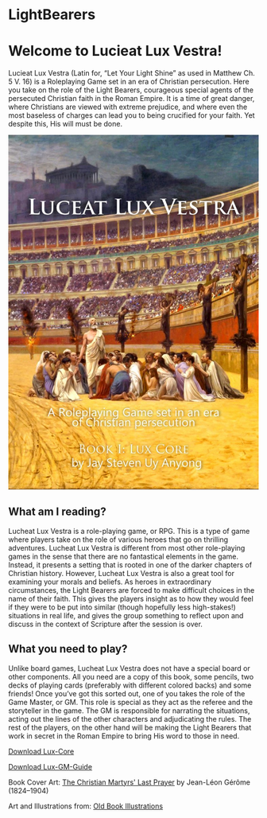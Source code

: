# LightBearers

# Welcome to Lucieat Lux Vestra!
Lucieat Lux Vestra (Latin for, “Let Your Light Shine” as used in Matthew Ch. 5 V. 16) is a Roleplaying Game set in an era of Christian persecution. Here you take on the role of the Light Bearers, courageous special agents of the persecuted Christian faith in the Roman Empire. It is a time of great danger, where Christians are viewed with extreme prejudice, and where even the most baseless of charges can lead you to being crucified for your faith.
Yet despite this, His will must be done. 

![](https://raw.githubusercontent.com/rvillaver/LightBearers/master/LightBearers-Cover.jpg)

## What am I reading?
Lucheat Lux Vestra is a role-playing game, or RPG. This is a type of game where players take on the role of various heroes that go on thrilling adventures. Lucheat Lux Vestra is different from most other role-playing games in the sense that there are no fantastical elements in the game. Instead, it presents a setting that is rooted in one of the darker chapters of Christian history.
However, Lucheat Lux Vestra is also a great tool for examining your morals and beliefs. As heroes in extraordinary circumstances, the Light Bearers are forced to make difficult choices in the name of their faith. This gives the players insight as to how they would feel if they were to be put into similar (though hopefully less high-stakes!) situations in real life, and gives the group something to reflect upon and discuss in the context of Scripture after the session is over.

## What you need to play?
Unlike board games, Lucheat Lux Vestra does not have a special board or other components. All you need are a copy of this book, some pencils, two decks of playing cards (preferably with different colored backs) and some friends!
Once you’ve got this sorted out, one of you takes the role of the Game Master, or GM. This role is special as they act as the referee and the storyteller in the game. The GM is responsible for narrating the situations, acting out the lines of the other characters and adjudicating the rules. The rest of the players, on the other hand will be making the Light Bearers that work in secret in the Roman Empire to bring His word to those in need.

[Download Lux-Core](Lux-Core.pdf)

[Download Lux-GM-Guide](Lux-GM-Guide.pdf)

Book Cover Art:
[The Christian Martyrs' Last Prayer](https://commons.wikimedia.org/wiki/File:Jean-L%C3%A9on_G%C3%A9r%C3%B4me_-_The_Christian_Martyrs%27_Last_Prayer_-_Walters_37113.jpg)
 by Jean-Léon Gérôme (1824–1904) 

Art and Illustrations from:
[Old Book Illustrations](http://www.oldbookillustrations.com)

